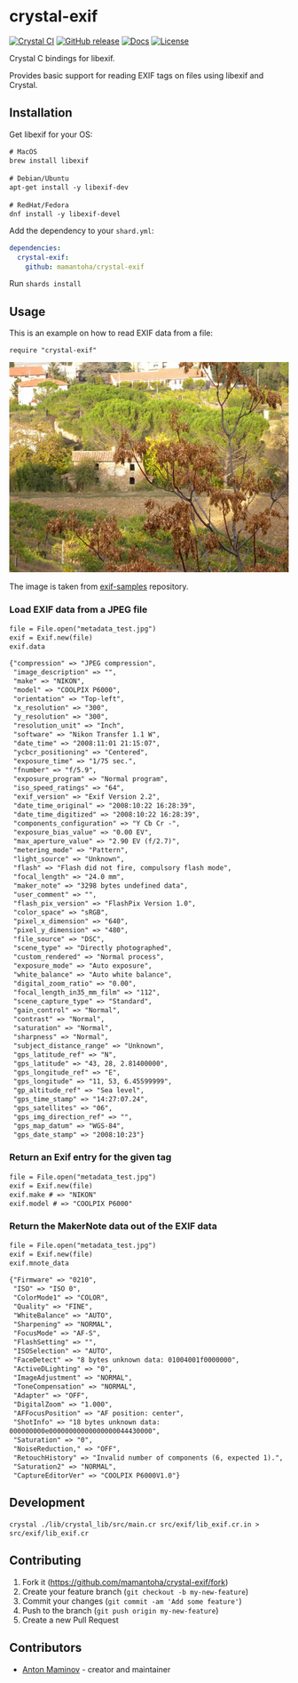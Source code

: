 # crystal-exif

[![Crystal CI](https://github.com/mamantoha/crystal-exif/actions/workflows/crystal.yml/badge.svg)](https://github.com/mamantoha/crystal-exif/actions/workflows/crystal.yml)
[![GitHub release](https://img.shields.io/github/release/mamantoha/crystal-exif.svg)](https://github.com/mamantoha/crystal-exif/releases)
[![Docs](https://img.shields.io/badge/docs-available-brightgreen.svg)](https://mamantoha.github.io/crystal-exif/)
[![License](https://img.shields.io/github/license/mamantoha/crystal-exif.svg)](https://github.com/mamantoha/crystal-exif/blob/master/LICENSE)

Crystal C bindings for libexif.

Provides basic support for reading EXIF tags on files using libexif and Crystal.

## Installation

Get libexif for your OS:

```
# MacOS
brew install libexif

# Debian/Ubuntu
apt-get install -y libexif-dev

# RedHat/Fedora
dnf install -y libexif-devel
```

Add the dependency to your `shard.yml`:

```yaml
dependencies:
  crystal-exif:
    github: mamantoha/crystal-exif
```

Run `shards install`

## Usage

This is an example on how to read EXIF data from a file:

```crystal
require "crystal-exif"
```

![metadata_test.jpg](https://raw.githubusercontent.com/mamantoha/crystal-exif/main/spec/fixtures/metadata_test.jpg)

The image is taken from [exif-samples](https://github.com/ianare/exif-samples) repository.

### Load EXIF data from a JPEG file

```crystal
file = File.open("metadata_test.jpg")
exif = Exif.new(file)
exif.data
```

```crystal
{"compression" => "JPEG compression",
 "image_description" => "",
 "make" => "NIKON",
 "model" => "COOLPIX P6000",
 "orientation" => "Top-left",
 "x_resolution" => "300",
 "y_resolution" => "300",
 "resolution_unit" => "Inch",
 "software" => "Nikon Transfer 1.1 W",
 "date_time" => "2008:11:01 21:15:07",
 "ycbcr_positioning" => "Centered",
 "exposure_time" => "1/75 sec.",
 "fnumber" => "f/5.9",
 "exposure_program" => "Normal program",
 "iso_speed_ratings" => "64",
 "exif_version" => "Exif Version 2.2",
 "date_time_original" => "2008:10:22 16:28:39",
 "date_time_digitized" => "2008:10:22 16:28:39",
 "components_configuration" => "Y Cb Cr -",
 "exposure_bias_value" => "0.00 EV",
 "max_aperture_value" => "2.90 EV (f/2.7)",
 "metering_mode" => "Pattern",
 "light_source" => "Unknown",
 "flash" => "Flash did not fire, compulsory flash mode",
 "focal_length" => "24.0 mm",
 "maker_note" => "3298 bytes undefined data",
 "user_comment" => "",
 "flash_pix_version" => "FlashPix Version 1.0",
 "color_space" => "sRGB",
 "pixel_x_dimension" => "640",
 "pixel_y_dimension" => "480",
 "file_source" => "DSC",
 "scene_type" => "Directly photographed",
 "custom_rendered" => "Normal process",
 "exposure_mode" => "Auto exposure",
 "white_balance" => "Auto white balance",
 "digital_zoom_ratio" => "0.00",
 "focal_length_in35_mm_film" => "112",
 "scene_capture_type" => "Standard",
 "gain_control" => "Normal",
 "contrast" => "Normal",
 "saturation" => "Normal",
 "sharpness" => "Normal",
 "subject_distance_range" => "Unknown",
 "gps_latitude_ref" => "N",
 "gps_latitude" => "43, 28, 2.81400000",
 "gps_longitude_ref" => "E",
 "gps_longitude" => "11, 53, 6.45599999",
 "gp_altitude_ref" => "Sea level",
 "gps_time_stamp" => "14:27:07.24",
 "gps_satellites" => "06",
 "gps_img_direction_ref" => "",
 "gps_map_datum" => "WGS-84",
 "gps_date_stamp" => "2008:10:23"}
```

### Return an Exif entry for the given tag

```crystal
file = File.open("metadata_test.jpg")
exif = Exif.new(file)
exif.make # => "NIKON"
exif.model # => "COOLPIX P6000"
```

### Return the MakerNote data out of the EXIF data

```crystal
file = File.open("metadata_test.jpg")
exif = Exif.new(file)
exif.mnote_data
```

```crystal
{"Firmware" => "0210",
 "ISO" => "ISO 0",
 "ColorMode1" => "COLOR",
 "Quality" => "FINE",
 "WhiteBalance" => "AUTO",
 "Sharpening" => "NORMAL",
 "FocusMode" => "AF-S",
 "FlashSetting" => "",
 "ISOSelection" => "AUTO",
 "FaceDetect" => "8 bytes unknown data: 01004001f0000000",
 "ActiveDLighting" => "0",
 "ImageAdjustment" => "NORMAL",
 "ToneCompensation" => "NORMAL",
 "Adapter" => "OFF",
 "DigitalZoom" => "1.000",
 "AFFocusPosition" => "AF position: center",
 "ShotInfo" => "18 bytes unknown data: 000000000e00000000000000000044430000",
 "Saturation" => "0",
 "NoiseReduction," => "OFF",
 "RetouchHistory" => "Invalid number of components (6, expected 1).",
 "Saturation2" => "NORMAL",
 "CaptureEditorVer" => "COOLPIX P6000V1.0"}
```

## Development

```
crystal ./lib/crystal_lib/src/main.cr src/exif/lib_exif.cr.in > src/exif/lib_exif.cr
```

## Contributing

1. Fork it (<https://github.com/mamantoha/crystal-exif/fork>)
2. Create your feature branch (`git checkout -b my-new-feature`)
3. Commit your changes (`git commit -am 'Add some feature'`)
4. Push to the branch (`git push origin my-new-feature`)
5. Create a new Pull Request

## Contributors

- [Anton Maminov](https://github.com/mamantoha) - creator and maintainer
